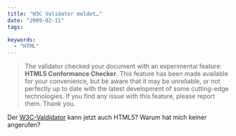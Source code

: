 ```yaml
---
title: "W3C Validator meldet…"
date: "2009-02-11"
tags:

keywords:
  - "HTML"
---
```


> The validator checked your document with an experimental feature: **HTML5 Conformance Checker**. This feature has been made available for your convenience, but be aware that it may be unreliable, or not perfectly up to date with the latest development of some cutting-edge technologies. If you find any issue with this feature, please report them. Thank you.

Der [W3C-Valdidator](http://validator.w3.org/) kann jetzt auch HTML5? Warum hat mich keiner angerufen?
